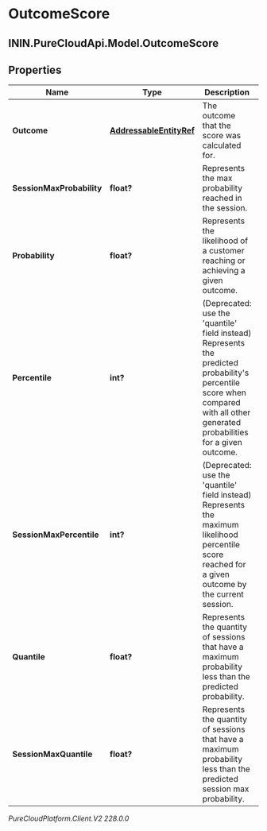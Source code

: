 # OutcomeScore

## ININ.PureCloudApi.Model.OutcomeScore

## Properties

|Name | Type | Description | Notes|
|------------ | ------------- | ------------- | -------------|
| **Outcome** | [**AddressableEntityRef**](AddressableEntityRef) | The outcome that the score was calculated for. | [optional] |
| **SessionMaxProbability** | **float?** | Represents the max probability reached in the session. | [optional] |
| **Probability** | **float?** | Represents the likelihood of a customer reaching or achieving a given outcome. | [optional] |
| **Percentile** | **int?** | (Deprecated: use the &#39;quantile&#39; field instead) Represents the predicted probability&#39;s percentile score when compared with all other generated probabilities for a given outcome. | [optional] |
| **SessionMaxPercentile** | **int?** | (Deprecated: use the &#39;quantile&#39; field instead) Represents the maximum likelihood percentile score reached for a given outcome by the current session. | [optional] |
| **Quantile** | **float?** | Represents the quantity of sessions that have a maximum probability less than the predicted probability. | [optional] |
| **SessionMaxQuantile** | **float?** | Represents the quantity of sessions that have a maximum probability less than the predicted session max probability. | [optional] |



_PureCloudPlatform.Client.V2 228.0.0_
